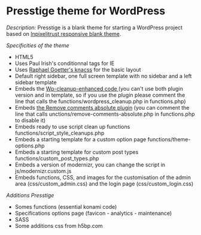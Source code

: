 ﻿Presstige theme for WordPress
==============================

*Description:*
Presstige is a blank theme for starting a WordPress project based on <a href="http://www.inpixelitrust.fr/blog/en/inpixelitrust-responsive-blank-theme-wordpress/">Inpixelitrust responsive blank theme</a>.

*Specificities of the theme*

* HTML5
* Uses Paul Irish's conditionnal tags for IE
* Uses <a href="http://knacss.com/">Raphael Goetter's knacss</a> for the basic layout
* Default right sidebar, one full screen template with no sidebar and a left sidebar template 
* Embeds the <a href="https://github.com/inpixelitrust/WP-cleanup-enhanced">Wp-cleanup-enhanced code </a> (you can't use both plugin version and in template, so if you use the plugin please comment the line that calls the functions/wordpress_cleanup.php in functions.php)
* Embeds <a href="http://wpengineer.com/2230/removing-comments-absolutely-wordpress/">the Remove comments absolute plugin</a> (you can comment the line that calls unctions/remove-comments-absolute.php in functions.php to disable it)
* Embeds ready to use script clean up functions functions/script_style_cleanups.php
* Embeds a starting template for a custom option page functions/theme-options.php
* Embeds a starting template for custom post types functions/custom_post_types.php
* Embeds a version of modernizr, you can change the script in js/modernizr.custom.js
* Embeds functions, CSS, and images for the customisation of the admin area (css/custom_admin.css) and the login page (css/custom_login.css)


*Additions Presstige*

* Somes functions (essential konami code)
* Specifications options page (favicon - analytics - maintenance)
* SASS
* Some additions css from h5bp.com